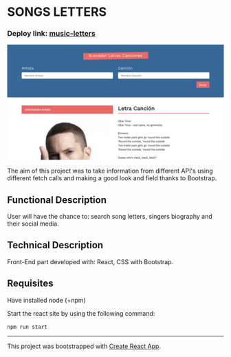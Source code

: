 # SONGS LETTERS

### Deploy link: [music-letters](https://music-letters.netlify.app)
![music-letters](./public/img/songs-letters1.png)

The aim of this project was to take information from different API's using different
fetch calls and making a good look and field thanks to Bootstrap.

## Functional Description

User will have the chance to: search song letters, singers biography and their social media.

## Technical Description

Front-End part developed with: React, CSS with Bootstrap.

## Requisites

Have installed node (+npm)

Start the react site by using the following command:
````
npm run start 
````

-------------
This project was bootstrapped with [Create React App](https://github.com/facebook/create-react-app).